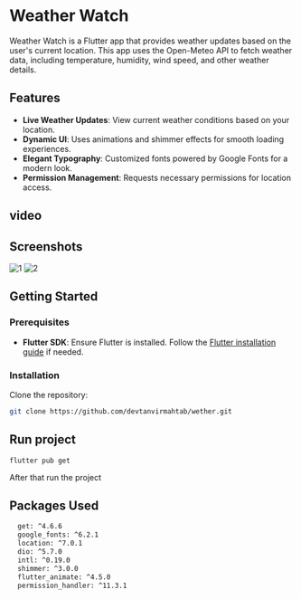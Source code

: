 # Weather Watch

Weather Watch is a Flutter app that provides weather updates based on the user's current location. This app uses the Open-Meteo API to fetch weather data, including temperature, humidity, wind speed, and other weather details. 

## Features

- **Live Weather Updates**: View current weather conditions based on your location.
- **Dynamic UI**: Uses animations and shimmer effects for smooth loading experiences.
- **Elegant Typography**: Customized fonts powered by Google Fonts for a modern look.
- **Permission Management**: Requests necessary permissions for location access.
## video
  
## Screenshots

![1](https://github.com/user-attachments/assets/eea0bb04-84f8-4d1e-ae32-92d35e664d59)
![2](https://github.com/user-attachments/assets/d856a5bc-b0fe-4aea-86dd-c497f117e0af)

## Getting Started

### Prerequisites

- **Flutter SDK**: Ensure Flutter is installed. Follow the [Flutter installation guide](https://flutter.dev/docs/get-started/install) if needed.

### Installation

Clone the repository:
   ```bash
   git clone https://github.com/devtanvirmahtab/wether.git
   ```

## Run project

`flutter pub get`

After that run the project

## Packages Used
```bash
  get: ^4.6.6
  google_fonts: ^6.2.1
  location: ^7.0.1
  dio: ^5.7.0
  intl: ^0.19.0
  shimmer: ^3.0.0
  flutter_animate: ^4.5.0
  permission_handler: ^11.3.1



